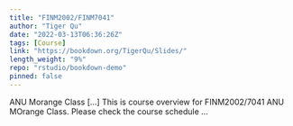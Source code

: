 ```yaml
---
title: "FINM2002/FINM7041"
author: "Tiger Qu"
date: "2022-03-13T06:36:26Z"
tags: [Course]
link: "https://bookdown.org/TigerQu/Slides/"
length_weight: "9%"
repo: "rstudio/bookdown-demo"
pinned: false
---
```


ANU Morange Class [...] This is course overview for FINM2002/7041 ANU MOrange Class. Please check the course schedule ...
